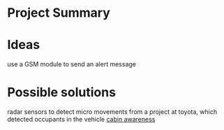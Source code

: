 # Project Summary

# Ideas
use a GSM module to send an alert message

# Possible solutions

radar sensors to detect micro movements
from a project at toyota, which detected occupants in the vehicle
[cabin awareness](https://pressroom.toyota.com/toyota-connected-cabin-awareness-concept-uses-new-tech-to-detect-occupants/)